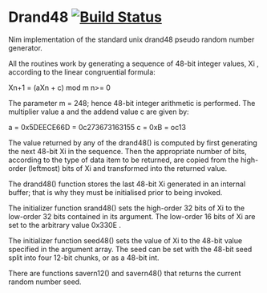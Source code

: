 # Drand48 [![Build Status](https://travis-ci.org/JeffersonLab/drand48.svg?branch=master)](https://travis-ci.org/JeffersonLab/drand48)

Nim implementation of the standard unix drand48 pseudo random number generator.

All the routines work by generating a sequence of 48-bit integer values, Xi , 
according to the linear congruential formula:

Xn+1 = (aXn + c) mod m   n>= 0

The parameter m = 248; hence 48-bit integer arithmetic is performed. 
The multiplier value a and the addend value c are given by:

a = 0x5DEECE66D = 0c273673163155
c = 0xB = oc13

The value returned by any of the drand48() is computed by first
generating the next 48-bit Xi in the sequence. Then the appropriate
number of bits, according to the type of data item to be returned, are
copied from the high-order (leftmost) bits of Xi and transformed into the returned value.
 
The drand48() function stores the last 48-bit Xi generated in an 
internal buffer; that is why they must be initialised prior to being invoked. 

The initializer function srand48() sets the high-order 32 bits of Xi to 
the low-order 32 bits contained in its argument. The low-order 16 bits 
of Xi are set to the arbitrary value 0x330E .

The initializer function seed48() sets the value of Xi to the 48-bit value 
specified in the argument array. The seed can be set with the 48-bit
seed split into four 12-bit chunks, or as a 48-bit int.

There are functions savern12() and savern48() that returns the current random number seed.

